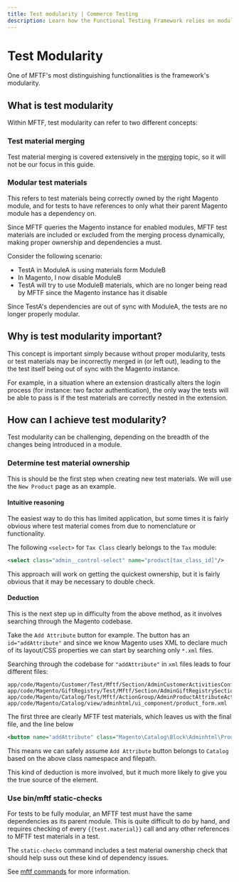 ```yaml
---
title: Test modularity | Commerce Testing
description: Learn how the Functional Testing Framework relies on modularity to support the testing requirements of highly customized and constantly evolving Adobe Commerce and Magento Open Source projects.
---
```


# Test Modularity

One of MFTF's most distinguishing functionalities is the framework's modularity.

## What is test modularity

Within MFTF, test modularity can refer to two different concepts:

### Test material merging

Test material merging is covered extensively in the [merging] topic, so it will not be our focus in this guide.

### Modular test materials

This refers to test materials being correctly owned by the right Magento module, and for tests to have references to only what their parent Magento module has a dependency on.

Since MFTF queries the Magento instance for enabled modules, MFTF test materials are included or excluded from the merging process dynamically, making proper ownership and dependencies a must.

Consider the following scenario:

* TestA in ModuleA is using materials form ModuleB
* In Magento, I now disable ModuleB
* TestA will try to use ModuleB materials, which are no longer being read by MFTF since the Magento instance has it disable

Since TestA's dependencies are out of sync with ModuleA, the tests are no longer properly modular.

## Why is test modularity important?

This concept is important simply because without proper modularity, tests or test materials may be incorrectly merged in (or left out), leading to the the test itself being out of sync with the Magento instance.

For example, in a situation where an extension drastically alters the login process (for instance: two factor authentication), the only way the tests will be able to pass is if the test materials are correctly nested in the extension.

## How can I achieve test modularity?

Test modularity can be challenging, depending on the breadth of the changes being introduced in a module.

### Determine test material ownership

This is should be the first step when creating new test materials. We will use the `New Product` page as an example.

#### Intuitive reasoning

The easiest way to do this has limited application, but some times it is fairly obvious where test material comes from due to nomenclature or functionality.

The following `<select>` for `Tax Class` clearly belongs to the `Tax` module:

```xml
<select class="admin__control-select" name="product[tax_class_id]"/>
```

This approach will work on getting the quickest ownership, but it is fairly obvious that it may be necessary to double check.

#### Deduction

This is the next step up in difficulty from the above method, as it involves searching through the Magento codebase.

Take the `Add Attribute` button for example. The button has an `id="addAttribute"` and since we know Magento uses XML to declare much of its layout/CSS properties we can start by searching only `*.xml` files.

Searching through the codebase for `"addAttribute"` in `xml` files leads to four different files:

```terminal
app/code/Magento/Customer/Test/Mftf/Section/AdminCustomerActivitiesConfigureSection.xml
app/code/Magento/GiftRegistry/Test/Mftf/Section/AdminGiftRegistrySection.xml
app/code/Magento/Catalog/Test/Mftf/ActionGroup/AdminProductAttributeActionGroup.xml
app/code/Magento/Catalog/view/adminhtml/ui_component/product_form.xml
```

The first three are clearly MFTF test materials, which leaves us with the final file, and the line below

```xml
<button name="addAttribute" class="Magento\Catalog\Block\Adminhtml\Product\Edit\Button\AddAttribute"/>
```

This means we can safely assume `Add Attribute` button belongs to `Catalog` based on the above class namespace and filepath.

This kind of deduction is more involved, but it much more likely to give you the true source of the element.

### Use bin/mftf static-checks

For tests to be fully modular, an MFTF test must have the same dependencies as its parent module. This is quite difficult to do by hand, and requires checking of every `{{test.material}}` call and any other references to MFTF test materials in a test.

The `static-checks` command includes a test material ownership check that should help suss out these kind of dependency issues.

See [mftf commands] for more information.

<!-- Link definitions -->
[merging]: ../merging.md
[mftf commands]: ../commands/mftf.md
